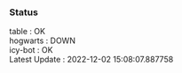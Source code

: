 ### Status


table : OK  
hogwarts : DOWN  
icy-bot : OK  
Latest Update : 2022-12-02 15:08:07.887758
